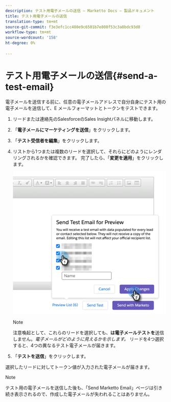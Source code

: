 ```yaml
---
description: テスト用電子メールの送信 — Marketto Docs — 製品ドキュメント
title: テスト用電子メールの送信
translation-type: tm+mt
source-git-commit: f3e3efc1cc480e9c6501b7e808f53c3a8bdc93d8
workflow-type: tm+mt
source-wordcount: '158'
ht-degree: 0%

---
```



# テスト用電子メールの送信{#send-a-test-email}

電子メールを送信する前に、任意の電子メールアドレスで自分自身にテスト用の電子メールを送信して、E メールフォーマットとトークンをテストできます。

1. リードまたは連絡先のSalesforceのSales Insightパネルに移動します。

1. 「**電子メールにマーケティングを送信**」をクリックします。

1. 「**テスト受信者を編集**」をクリックします。

1. リストから1つまたは複数のリードを選択して、それらにどのようにレンダリングされるかを確認できます。 完了したら、「**変更を適用**」をクリックします。

   ![](assets/send-a-test-email-1.png)

   >[!NOTE]
   >
   >注意喚起として、これらのリードを選択しても、**は電子メールテストを**&#x200B;送信しません。_電子メールがどのように見えるかを示します。_ リードを4つ選択すると、4つの異なるテスト電子メールが届きます。

1. 「**テストを送信**」をクリックします。

選択したリードに対してトークン値が入力された電子メールが届きます。

>[!NOTE]
>
>テスト用の電子メールを送信した後も、「Send Marketto Email」ページは引き続き表示されるので、作成した電子メールが失われることはありません。
